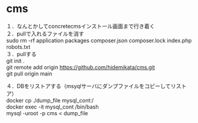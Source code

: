 # cms  
１．なんとかしてconcretecmsインストール画面まで行き着く  
２．pullで入れるファイルを消す  
sudo rm -rf application packages composer.json composer.lock index.php robots.txt  
３．pullする  
git init .  
git remote add origin https://github.com/hidemikata/cms.git  
git pull origin main   
  
４．DBをリストアする（msyqlサーバにダンプファイルをコピーしてリストア）  
docker cp ./dump_file mysql_cont:/  
docker exec -it mysql_cont /bin/bash  
mysql -uroot -p cms < dump_file  
